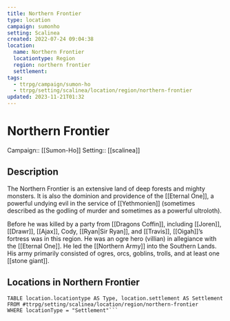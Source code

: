 ```yaml
---
title: Northern Frontier
type: location
campaign: sumonho
setting: Scalinea
created: 2022-07-24 09:04:38
location:
  name: Northern Frontier
  locationtype: Region
  region: northern frontier
  settlement: 
tags:
  - ttrpg/campaign/sumon-ho
  - ttrpg/setting/scalinea/location/region/northern-frontier
updated: 2023-11-21T01:32
---
```

# Northern Frontier

Campaign:: [[Sumon-Ho]]
Setting:: [[scalinea]]

## Description

The Northern Frontier is an extensive land of deep forests and mighty monsters. It is also the dominion and providence of the [[Eternal One]], a powerful undying evil in the service of [[Yethmonien]] (sometimes described as the godling of murder and sometimes as a powerful ultroloth).

Before he was killed by a party from [[Dragons Coffin]], including [[Joren]], [[Drawr]], [[Ajax]], Cody, [[Ryan|Sir Ryan]], and [[Travis]], [[Oigah]]’s fortress was in this region. He was an ogre hero (villian) in allegiance with the [[Eternal One]]. He led the [[Northern Army]] into the Southern Lands. His army primarily consisted of ogres, orcs, goblins, trolls, and at least one [[stone giant]].

## Locations in Northern Frontier

```dataview
TABLE location.locationtype AS Type, location.settlement AS Settlement FROM #ttrpg/setting/scalinea/location/region/northern-frontier
WHERE locationType = "Settlement"```
